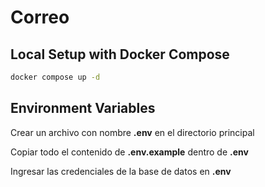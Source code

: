 # Correo

## Local Setup with Docker Compose

```bash
docker compose up -d
```

## Environment Variables

Crear un archivo con nombre **.env** en el directorio principal

Copiar todo el contenido de **.env.example** dentro de **.env**

Ingresar las credenciales de la base de datos en **.env**
